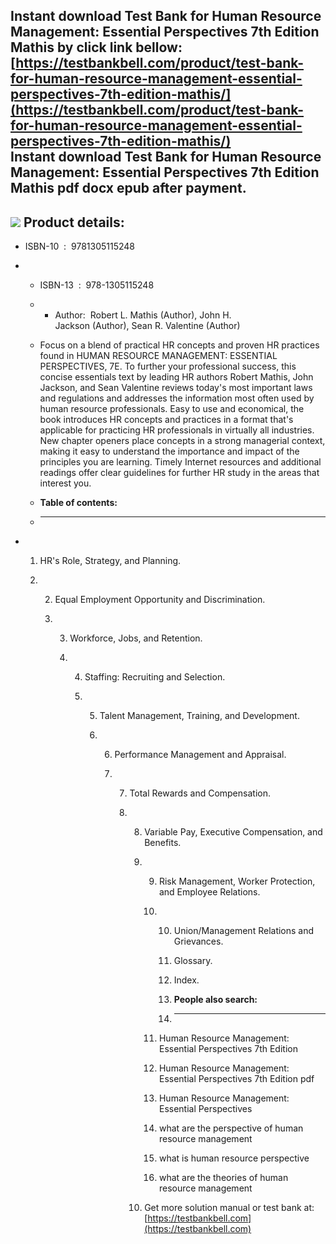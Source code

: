 Instant download **Test Bank for Human Resource Management: Essential Perspectives 7th Edition Mathis** by click link bellow:  
[https://testbankbell.com/product/test-bank-for-human-resource-management-essential-perspectives-7th-edition-mathis/](https://testbankbell.com/product/test-bank-for-human-resource-management-essential-perspectives-7th-edition-mathis/)  
**Instant download Test Bank for Human Resource Management: Essential Perspectives 7th Edition Mathis pdf docx epub after payment.**
------------------------------------------------------------------------------------------------------------------------------------


![](https://testbankbell.com/wp-content/uploads/2023/05/9781305115248_TestBank-1.jpg)
**Product details:**
--------------------


* ISBN-10 ‏ : ‎ 9781305115248
* * ISBN-13 ‏ : ‎ 978-1305115248
  * * Author:  Robert L. Mathis (Author), John H. Jackson (Author), Sean R. Valentine (Author)
   
  * Focus on a blend of practical HR concepts and proven HR practices found in HUMAN RESOURCE MANAGEMENT: ESSENTIAL PERSPECTIVES, 7E. To further your professional success, this concise essentials text by leading HR authors Robert Mathis, John Jackson, and Sean Valentine reviews today's most important laws and regulations and addresses the information most often used by human resource professionals. Easy to use and economical, the book introduces HR concepts and practices in a format that's applicable for practicing HR professionals in virtually all industries. New chapter openers place concepts in a strong managerial context, making it easy to understand the importance and impact of the principles you are learning. Timely Internet resources and additional readings offer clear guidelines for further HR study in the areas that interest you.
  * **Table of contents:**
  * ----------------------
 
* 1. HR's Role, Strategy, and Planning.
 
  2. 2. Equal Employment Opportunity and Discrimination.
    
     3. 3. Workforce, Jobs, and Retention.
       
        4. 4. Staffing: Recruiting and Selection.
          
           5. 5. Talent Management, Training, and Development.
             
              6. 6. Performance Management and Appraisal.
                
                 7. 7. Total Rewards and Compensation.
                   
                    8. 8. Variable Pay, Executive Compensation, and Benefits.
                      
                       9. 9. Risk Management, Worker Protection, and Employee Relations.
                         
                          10. 10. Union/Management Relations and Grievances.
                             
                              11. Glossary.
                             
                              12. Index.
                              13. **People also search:**
                              14. -----------------------
                             
                          11. Human Resource Management: Essential Perspectives 7th Edition
                         
                          12. Human Resource Management: Essential Perspectives 7th Edition pdf
                         
                          13. Human Resource Management: Essential Perspectives
                         
                          14. what are the perspective of human resource management
                         
                          15. what is human resource perspective
                         
                          16. what are the theories of human resource management
                         
                       10.  Get more solution manual or test bank at: [https://testbankbell.com](https://testbankbell.com)
